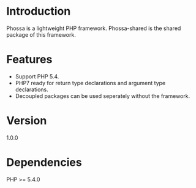 # Introduction
Phossa is a lightweight PHP framework. Phossa-shared is the shared package of this framework.

# Features
- Support PHP 5.4.
- PHP7 ready for return type declarations and argument type declarations.
- Decoupled packages can be used seperately without the framework.

# Version
1.0.0

# Dependencies
PHP >= 5.4.0
